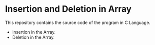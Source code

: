 # Insertion and Deletion in Array
This repository contains the source code of the program in C Language.
<br>
<ul>
<li>Insertion in the Array.
<br>
<li>Deletion in the Array.
</ul>
